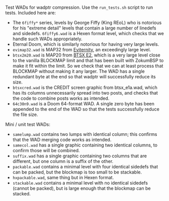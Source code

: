 Test WADs for wadptr compression. Use the `run_tests.sh` script to
run tests. Included here are:

* The `6fiffy*` series, levels by George Fiffy (King REoL) who is
  notorious for his "extreme detail" levels that contain a large number
  of linedefs and sidedefs. `6fiffy6.wad` is a Hexen format level,
  which checks that we handle such WADs appropriately.
* Eternal Doom,  which is similarly notorious for having very large
  levels.
* `evimap32.wad` is MAP32 from [Eviternity](https://doomwiki.org/wiki/Eviternity),
  an exceedingly large level.
* `btsx2m20.wad` is MAP20 from [BTSX E2](https://doomwiki.org/wiki/Back_to_Saturn_X),
  which is a very large level close to the vanilla BLOCKMAP limit and
  that has been built with ZokumBSP to make it fit within the limit. So
  we check that we can at least process that BLOCKMAP without making it
  any larger. The WAD has a single redundant byte at the end so that
  wadptr will successfully reduce its size.
* `btsxcred.wad` is the CREDIT screen graphic from btsx\_e1a.wad, which
  has its columns unnecessarily spread into two posts, and checks that
  the code to combine posts works as intended.
* `64c30n9.wad` is a Doom 64-format WAD. A single zero byte has been
  appended to the end of the WAD so that the tests successfully reduce
  the file size.

Mini / unit test WADs:

* `samelump.wad` contains two lumps with identical column; this
  confirms that the WAD merging code works as intended.
* `samecol.wad` has a single graphic containing two identical columns,
  to confirm those will be combined.
* `suffix.wad` has a single graphic containing two columns that are
  different, but one column is a suffix of the other.
* `packable.wad` contains a minimal level with four identical sidedefs
  that can be packed, but the blockmap is too small to be stackable.
* `hxpackable.wad`, same thing but in Hexen format.
* `stackable.wad` contains a minimal level with no identical sidedefs
  (cannot be packed), but is large enough that the blockmap can be
  stacked.
